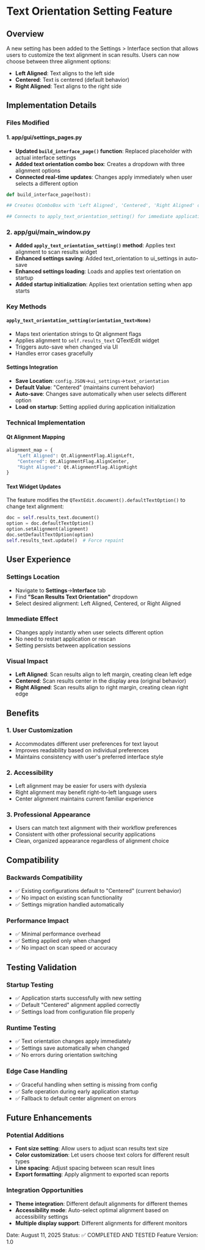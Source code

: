 # Text Orientation Setting Feature

## Overview

A new setting has been added to the Settings > Interface section that allows users to customize the text alignment in scan results.
Users can now choose between three alignment options:

- **Left Aligned**: Text aligns to the left side
- **Centered**: Text is centered (default behavior)
- **Right Aligned**: Text aligns to the right side

## Implementation Details

### Files Modified

#### 1. app/gui/settings_pages.py

- **Updated `build_interface_page()` function**: Replaced placeholder with actual interface settings
- **Added text orientation combo box**: Creates a dropdown with three alignment options
- **Connected real-time updates**: Changes apply immediately when user selects a different option

```Python
def build_interface_page(host):

## Creates QComboBox with 'Left Aligned', 'Centered', 'Right Aligned' options

## Connects to apply_text_orientation_setting() for immediate application

```

### 2. app/gui/main_window.py

- **Added `apply_text_orientation_setting()` method**: Applies text alignment to scan results widget
- **Enhanced settings saving**: Added text_orientation to ui_settings in auto-save
- **Enhanced settings loading**: Loads and applies text orientation on startup
- **Added startup initialization**: Applies text orientation setting when app starts

### Key Methods

#### `apply_text_orientation_setting(orientation_text=None)`

- Maps text orientation strings to Qt alignment flags
- Applies alignment to `self.results_text` QTextEdit widget
- Triggers auto-save when changed via UI
- Handles error cases gracefully

#### Settings Integration

- **Save Location**: `config.JSON`→`ui_settings`→`text_orientation`
- **Default Value**: "Centered" (maintains current behavior)
- **Auto-save**: Changes save automatically when user selects different option
- **Load on startup**: Setting applied during application initialization

### Technical Implementation

#### Qt Alignment Mapping

```Python
alignment_map = {
    "Left Aligned": Qt.AlignmentFlag.AlignLeft,
    "Centered": Qt.AlignmentFlag.AlignCenter,
    "Right Aligned": Qt.AlignmentFlag.AlignRight
}
```

#### Text Widget Updates

The feature modifies the `QTextEdit.document().defaultTextOption()` to change text alignment:

```Python
doc = self.results_text.document()
option = doc.defaultTextOption()
option.setAlignment(alignment)
doc.setDefaultTextOption(option)
self.results_text.update()  # Force repaint
```

## User Experience

### Settings Location

- Navigate to **Settings**→**Interface** tab
- Find **"Scan Results Text Orientation"** dropdown
- Select desired alignment: Left Aligned, Centered, or Right Aligned

### Immediate Effect

- Changes apply instantly when user selects different option
- No need to restart application or rescan
- Setting persists between application sessions

### Visual Impact

- **Left Aligned**: Scan results align to left margin, creating clean left edge
- **Centered**: Scan results center in the display area (original behavior)
- **Right Aligned**: Scan results align to right margin, creating clean right edge

## Benefits

### 1. User Customization

- Accommodates different user preferences for text layout
- Improves readability based on individual preferences
- Maintains consistency with user's preferred interface style

### 2. Accessibility

- Left alignment may be easier for users with dyslexia
- Right alignment may benefit right-to-left language users
- Center alignment maintains current familiar experience

### 3. Professional Appearance

- Users can match text alignment with their workflow preferences
- Consistent with other professional security applications
- Clean, organized appearance regardless of alignment choice

## Compatibility

### Backwards Compatibility

- ✅ Existing configurations default to "Centered" (current behavior)
- ✅ No impact on existing scan functionality
- ✅ Settings migration handled automatically

### Performance Impact

- ✅ Minimal performance overhead
- ✅ Setting applied only when changed
- ✅ No impact on scan speed or accuracy

## Testing Validation

### Startup Testing

- ✅ Application starts successfully with new setting
- ✅ Default "Centered" alignment applied correctly
- ✅ Settings load from configuration file properly

### Runtime Testing

- ✅ Text orientation changes apply immediately
- ✅ Settings save automatically when changed
- ✅ No errors during orientation switching

### Edge Case Handling

- ✅ Graceful handling when setting is missing from config
- ✅ Safe operation during early application startup
- ✅ Fallback to default center alignment on errors

## Future Enhancements

### Potential Additions

- **Font size setting**: Allow users to adjust scan results text size
- **Color customization**: Let users choose text colors for different result types
- **Line spacing**: Adjust spacing between scan result lines
- **Export formatting**: Apply alignment to exported scan reports

### Integration Opportunities

- **Theme integration**: Different default alignments for different themes
- **Accessibility mode**: Auto-select optimal alignment based on accessibility settings
- **Multiple display support**: Different alignments for different monitors

Date: August 11, 2025
Status: ✅ COMPLETED AND TESTED
Feature Version: 1.0
